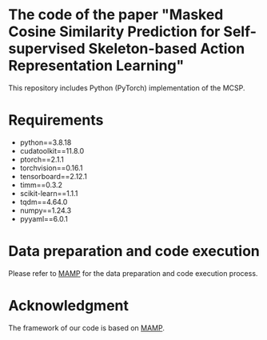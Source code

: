 # The code of the paper "Masked Cosine Similarity Prediction for Self-supervised Skeleton-based Action Representation Learning"

This repository includes Python (PyTorch) implementation of the MCSP.

# Requirements
- python==3.8.18
- cudatoolkit==11.8.0
- ptorch==2.1.1
- torchvision==0.16.1
- tensorboard==2.12.1
- timm==0.3.2
- scikit-learn==1.1.1
- tqdm==4.64.0
- numpy==1.24.3
- pyyaml==6.0.1
  
# Data preparation and code execution
Please refer to [MAMP](https://github.com/maoyunyao/MAMP) for the data preparation and code execution process.

# Acknowledgment
The framework of our code is based on [MAMP](https://github.com/maoyunyao/MAMP).
